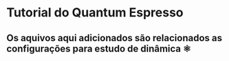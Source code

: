 # Tutorial do Quantum Espresso

## Os aquivos aqui adicionados são relacionados as configurações para estudo de dinâmica :atom_symbol:

